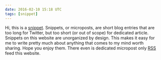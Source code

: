 ```yaml
---
date: 2016-02-10 15:18 UTC
tags: [snippet]
---
```


Hi, this is a [snippet][mb]. Snippets, or microposts, are short blog entries that are too long for Twitter, but too short (or out of scope) for dedicated article. Snippets on this website are unorganized by design. This makes it easy for me to write pretty much about anything that comes to my mind worth sharing. Hope you enjoy them. There even is dedicated micropost only [RSS](/rss) feed this website.

[mb]:http://www.manton.org/2015/04/how-to-start-a-microblog.html